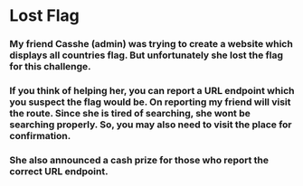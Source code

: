 # Lost Flag

### My friend Casshe (admin) was trying to create a website which displays all countries flag. But unfortunately she lost the flag for this challenge.

### If you think of helping her, you can report a URL endpoint which you suspect the flag would be. On reporting my friend will visit the route. Since she is tired of searching, she wont be searching properly. So, you may also need to visit the place for confirmation.

### She also announced a cash prize for those who report the correct URL endpoint.